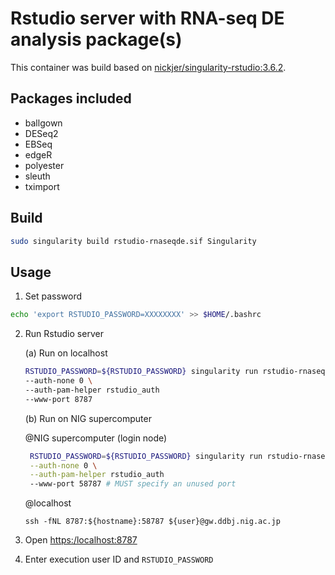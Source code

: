 # Rstudio server with RNA-seq DE analysis package(s)

This container was build based on [nickjer/singularity-rstudio:3.6.2](https://github.com/nickjer/singularity-rstudio).


## Packages included

- ballgown
- DESeq2
- EBSeq
- edgeR
- polyester
- sleuth
- tximport



## Build

```bash
sudo singularity build rstudio-rnaseqde.sif Singularity
```



## Usage

1. Set password

```bash
echo 'export RSTUDIO_PASSWORD=XXXXXXXX' >> $HOME/.bashrc
```

2. Run Rstudio server

   (a) Run on localhost

    ```bash
    RSTUDIO_PASSWORD=${RSTUDIO_PASSWORD} singularity run rstudio-rnaseqde.sif \
    --auth-none 0 \
    --auth-pam-helper rstudio_auth
    --www-port 8787
    ```
   (b) Run on NIG supercomputer

   @NIG supercomputer (login node)

   ```bash
    RSTUDIO_PASSWORD=${RSTUDIO_PASSWORD} singularity run rstudio-rnaseqde.sif \
    --auth-none 0 \
    --auth-pam-helper rstudio_auth
    --www-port 58787 # MUST specify an unused port
   ```
   @localhost

   ```{bash}
   ssh -fNL 8787:${hostname}:58787 ${user}@gw.ddbj.nig.ac.jp
   ```

3. Open [https:/localhost:8787]([https:/localhost:8787])

4. Enter execution user ID and `RSTUDIO_PASSWORD`

